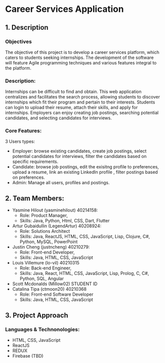 # Career Services Application

## 1.   Description
### Objectives
The objective of this project is to develop a career services platform, which caters to students seeking internships. 
The development of the software will feature Agile programming techniques and various features integral to the platform.

### Description:
Internships can be difficult to find and obtain. This web application centralizes and facilitates the search process, allowing students to discover internships which fit their program and pertain to their interests. Students can login to upload their resume, attach their skills, and apply for internships. Employers can enjoy creating job postings, searching potential candidates, and selecting candidates for interviews.

### Core Features:
3 Users types: 
- Employer: browse existing candidates, create job postings, select potential candidates for interviews, filter the candidates based on specific requirements.
- Candidate: browse job postings, edit the exisitng profile to preferences, upload a resume, link an existing LinkedIn profile , filter postings based on preferences.
- Admin: Manage all users, profiles and postings.

## 2.   Team Members:

- Yasmine Hilout (yasminehilout) 40214158:
  - Role: Product Manager, 
  - Skills: Java, Python, Html, CSS, Dart, Flutter
- Artur Gubaidullin (LegendArtur) 40208924:
  - Role: Solutions Architect
  - Skills: Java, ReactJS, HTML, CSS, JavaScript, Lisp, Clojure, C#, Python, MySQL, PowerPoint
- Justin Cheng (justncheng) 40210279: 
  - Role: Front-end Developer, 
  - Skills: Java, HTML, CSS, JavaScript
- Louis Villemure (lo-vil) 40210315 
  - Role: Back-end Engineer, 
  - Skills: Java, React, HTML, CSS, JavaScript, Lisp, Prolog, C, C#, Python, SQL, Angular
- Scott Mcdonalds (Millow02) STUDENT ID
- Catalina Tipa (ctmoon20) 40210368 
  - Role: Front-end Software Developer 
  - Skills: Java, HTML, CSS, JavaScript

## 3.	Project Approach 

### Languages & Technonologies:
- HTML, CSS, JavaScript
- ReactJS
- REDUX
- Firebase (TBD)

